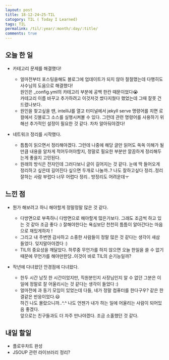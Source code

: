 ```yaml
---
layout: post
title: 18-12-24~25-TIL
catogory: TIL ( Today I Learned)
tags: TIL
permalink: /til/:year/:month/:day/:title/
comments: true
---
```



## 오늘 한 일
- 카테고리 문제를 해결했다!
  - 얼마전부터 포스팅을해도 블로그에 업데이트가 되지 않아 절절맸는데 다행히도 사수님의 도움으로 해결했다!  
  원인은 _config.yml의 카테고리 부분에 공백 한칸 때문이었다:sob:  
  카테고리 이름 바꾸고 추가하려고 이것저것 썼다지웠다 했었는데 그때 잘못 건드렸나보다.
  - 원인을 찾고싶을 땐, intelliJ를 열고 터미널에서 jekyll serve 명령어를 치면 로컬에서 깃블로그 소스를 실행시켜볼 수 있다.
  그런데 관련 명령어를 사용하기 위해선 추가적인 설정이 필요한 것 같다. 차차 알아둬야겠다!

- 네트워크 정리를 시작했다.
  - 틈틈이 읽으면서 정리해야겠다. 그런데 나중에 해당 글만 읽어도 쏙쏙 이해가 될만큼 내용을 알차게 적어두어야할지, 
  정말로 필요한 부분만 깔끔하게 정리해두는게 좋을지 고민된다. 
  - 원래의 방식은 전자인데 그러다보니 글이 길어지는 것 같다. 
  눈에 딱 들어오게 정리하고 싶은데 길어진다 싶으면 두개로 나눌까..? 나도 잘하고싶다 정리..정리 잘하는 사람 부럽다 
  너무 어렵다 정리.. 방정리도 어려운데ㅜ
  

## 느낀 점 
- 뭔가 해보려고 하니 해야할게 정말정말 많은 것 같다. 
  - 다방면으로 부족하니 다방면으로 해야할게 많은가보다. 그래도 조금씩 하고 있는 것 같아 조금 좋다 :)
    잘해야한다는 욕심보단 천천히 틈틈이 알아간다는 마음으로 재밌게하자 !
  - 그리고 내 주변엔 감사하고 소중한 사람들이 정말 많은 것 같다는 생각이 새삼 들었다. 잊지말아야겠다 :)
  - TIL의 중요성을 깨달았다. 하루중 무언가를 하지 않으면 오늘 한일을 쓸 수 없기때문에 무언가를 해야만한당..이것이 바로 TIL의 순기능일까?

- 작년에 다녀왔던 안경점에 다녀왔다. 
  - 한두 시간 남짓 한 시간이었지만, 직원분인지 사장님인지 알 수 없던 그분은 
  이 일에 정말로 잘 어울리시는 것 같다는 생각이 들었다 :)
  - 얼마전에 과 동기 모임이 있었는데 다들, 네가 정말 컴퓨터를 한다구우? 같은 한결같은 반응이었다.:smiley:   
  하긴 나도 몰랐으니까..^.^ 나도 언젠가 내가 하는 일에 어울리는 사람이 되어있음 좋겠다.   
  앞으로는 친구들과도 더 자주 만나야겠다. 조금 소홀했던 것 같다. 


## 내일 할일
- 플로우차트 완성
- JSOUP 관련 라이브러리 정리?

